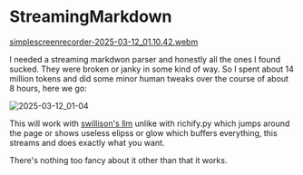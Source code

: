 # StreamingMarkdown

[simplescreenrecorder-2025-03-12_01.10.42.webm](https://github.com/user-attachments/assets/47e7eaea-74a4-49cf-bdac-14aeef3dabb0)


I needed a streaming markdwon parser and honestly all the ones I found sucked. They were broken or janky in some kind of way. So I spent about 14 million tokens and did some minor human tweaks over the course of about 8 hours, here we go:

![2025-03-12_01-04](https://github.com/user-attachments/assets/b07781c8-235a-41ad-bca1-a4f2b8a4b76a)

This will work with [swillison's llm](https://github.com/simonw/llm) unlike with richify.py which jumps around the page or shows useless elipss or glow which buffers everything, this streams and does exactly what you want.

There's nothing too fancy about it other than that it works.
